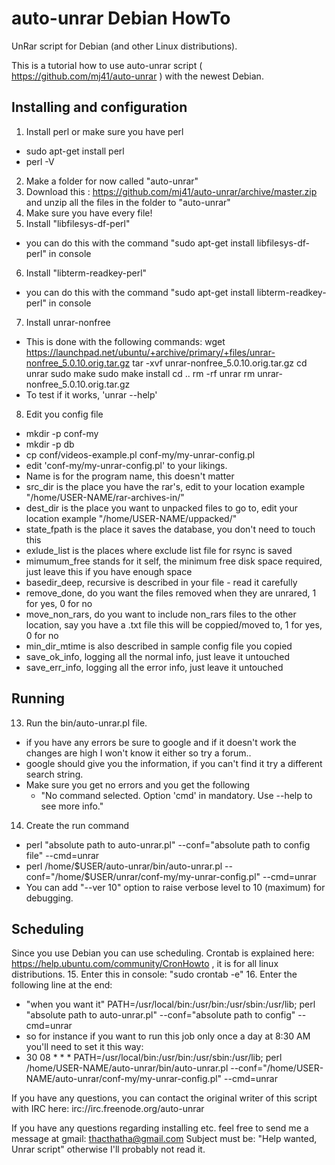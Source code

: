 auto-unrar Debian HowTo
=======================

UnRar script for Debian (and other Linux distributions).

This is a tutorial how to use auto-unrar script ( https://github.com/mj41/auto-unrar ) with the newest Debian.

Installing and configuration
----------------------------

1. Install perl or make sure you have perl
 - sudo apt-get install perl
 - perl -V
2. Make a folder for now called "auto-unrar"
3. Download this : https://github.com/mj41/auto-unrar/archive/master.zip and unzip all the files in the folder to "auto-unrar"
4. Make sure you have every file!
5. Install "libfilesys-df-perl"
  - you can do this with the command "sudo apt-get install libfilesys-df-perl" in console
6. Install "libterm-readkey-perl"
  - you can do this with the command "sudo apt-get install libterm-readkey-perl" in console
7. Install unrar-nonfree
  - This is done with the following commands:
    wget https://launchpad.net/ubuntu/+archive/primary/+files/unrar-nonfree_5.0.10.orig.tar.gz
    tar -xvf unrar-nonfree_5.0.10.orig.tar.gz
    cd unrar
    sudo make
    sudo make install
    cd ..
    rm -rf unrar
    rm unrar-nonfree_5.0.10.orig.tar.gz 
  - To test if it works, 'unrar --help'
8. Edit you config file
  - mkdir -p conf-my
  - mkdir -p db
  - cp conf/videos-example.pl conf-my/my-unrar-config.pl
  - edit 'conf-my/my-unrar-config.pl' to your likings.
  - Name is for the program name, this doesn't matter
  - src_dir is the place you have the rar's, edit to your location example "/home/USER-NAME/rar-archives-in/"
  - dest_dir is the place you want to unpacked files to go to, edit your location example "/home/USER-NAME/uppacked/"
  - state_fpath is the place it saves the database, you don't need to touch this
  - exlude_list is the places where exclude list file for rsync is saved
  - mimumum_free stands for it self, the minimum free disk space required, just leave this if you have enough space
  - basedir_deep, recursive is described in your file - read it carefully
  - remove_done, do you want the files removed when they are unrared, 1 for yes, 0 for no
  - move_non_rars, do you want to include non_rars files to the other location, say you have a .txt file this will be coppied/moved to, 1 for yes, 0 for no
  - min_dir_mtime is also described in sample config file you copied
  - save_ok_info, logging all the normal info, just leave it untouched
  - save_err_info, logging all the error info, just leave it untouched

Running
-------

13. Run the bin/auto-unrar.pl file.
  - if you have any errors be sure to google and if it doesn't work the changes are high I won't know it either so try a forum..
  - google should give you the information, if you can't find it try a different search string.
  - Make sure you get no errors and you get the following
    - "No command selected. Option 'cmd' in mandatory. Use --help to see more info."
14. Create the run command
  - perl "absolute path to auto-unrar.pl" --conf="absolute path to config file" --cmd=unrar
  - perl /home/$USER/auto-unrar/bin/auto-unrar.pl --conf="/home/$USER/unrar/conf-my/my-unrar-config.pl" --cmd=unrar
  - You can add "--ver 10" option to raise verbose level to 10 (maximum) for debugging.

Scheduling
----------

Since you use Debian you can use scheduling.
Crontab is explained here: https://help.ubuntu.com/community/CronHowto , it is for all linux distributions.
15. Enter this in console: "sudo crontab -e"
16. Enter the following line at the end:
   - "when you want it" PATH=/usr/local/bin:/usr/bin:/usr/sbin:/usr/lib; perl "absolute path to auto-unrar.pl" --conf="absolute path to config" --cmd=unrar
   - so for instance if you want to run this job only once a day at 8:30 AM you'll need to set it this way:
   - 30 08 * * * PATH=/usr/local/bin:/usr/bin:/usr/sbin:/usr/lib; perl /home/USER-NAME/auto-unrar/bin/auto-unrar.pl --conf="/home/USER-NAME/auto-unrar/conf-my/my-unrar-config.pl" --cmd=unrar

If you have any questions, you can contact the original writer of this script with IRC here:
irc://irc.freenode.org/auto-unrar

If you have any questions regarding installing etc. feel free to send me a message at gmail:
thacthatha@gmail.com
Subject must be: "Help wanted, Unrar script" otherwise I'll probably not read it.

